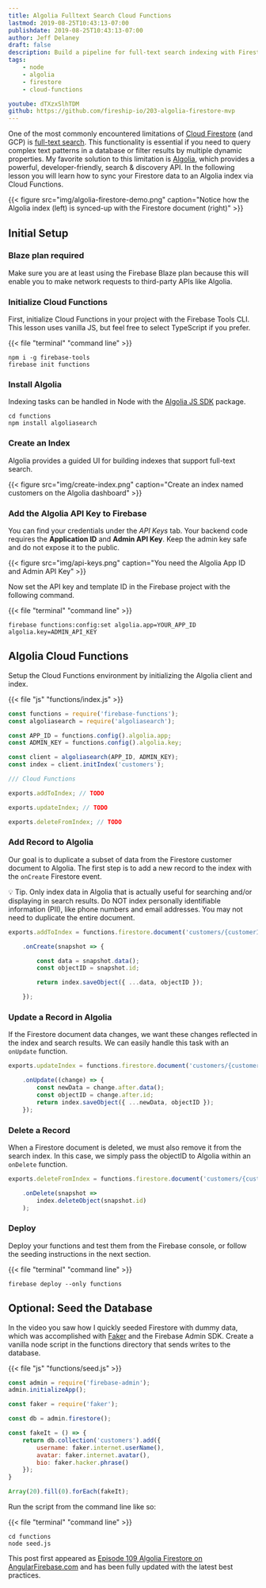```yaml
---
title: Algolia Fulltext Search Cloud Functions
lastmod: 2019-08-25T10:43:13-07:00
publishdate: 2019-08-25T10:43:13-07:00
author: Jeff Delaney
draft: false
description: Build a pipeline for full-text search indexing with Firestore Cloud Functions
tags: 
    - node
    - algolia
    - firestore
    - cloud-functions

youtube: dTXzxSlhTDM
github: https://github.com/fireship-io/203-algolia-firestore-mvp
---
```


One of the most commonly encountered limitations of [Cloud Firestore](https://firebase.google.com/docs/firestore) (and GCP) is [full-text search](https://en.wikipedia.org/wiki/Full-text_search). This functionality is essential if you need to query complex text patterns in a database or filter results by multiple dynamic properties. My favorite solution to this limitation is [Algolia](https://www.algolia.com/), which provides a powerful, developer-friendly, search & discovery API. In the following lesson you will learn how to sync your Firestore data to an Algolia index via Cloud Functions. 



{{< figure src="img/algolia-firestore-demo.png" caption="Notice how the Algolia index (left) is synced-up with the Firestore document (right)" >}}


## Initial Setup

### Blaze plan required

Make sure you are at least using the Firebase Blaze plan because this will enable you to make network requests to third-party APIs like Algolia.

### Initialize Cloud Functions

First, initialize Cloud Functions in your project with the Firebase Tools CLI. This lesson uses vanilla JS, but feel free to select TypeScript if you prefer. 

{{< file "terminal" "command line" >}}
```text
npm i -g firebase-tools
firebase init functions
```

### Install Algolia

Indexing tasks can be handled in Node with the [Algolia JS SDK](https://www.algolia.com/doc/api-client/getting-started/install/javascript/?language=javascript) package. 

```text
cd functions
npm install algoliasearch
```

### Create an Index

Algolia provides a guided UI for building indexes that support full-text search. 

{{< figure src="img/create-index.png" caption="Create an index named customers on the Algolia dashboard" >}}

### Add the Algolia API Key to Firebase

You can find your credentials under the *API Keys* tab. Your backend code requires the **Application ID** and **Admin API Key**. Keep the admin key safe and do not expose it to the public. 

{{< figure src="img/api-keys.png" caption="You need the Algolia App ID and Admin API Key" >}}

Now set the API key and template ID in the Firebase project with the following command. 

{{< file "terminal" "command line" >}}
```text
firebase functions:config:set algolia.app=YOUR_APP_ID algolia.key=ADMIN_API_KEY
```

## Algolia Cloud Functions

Setup the Cloud Functions environment by initializing the Algolia client and index. 

{{< file "js" "functions/index.js" >}}
```js
const functions = require('firebase-functions');
const algoliasearch = require('algoliasearch');

const APP_ID = functions.config().algolia.app;
const ADMIN_KEY = functions.config().algolia.key;

const client = algoliasearch(APP_ID, ADMIN_KEY);
const index = client.initIndex('customers');

/// Cloud Functions

exports.addToIndex; // TODO

exports.updateIndex; // TODO

exports.deleteFromIndex; // TODO
```

### Add Record to Algolia

Our goal is to duplicate a subset of data from the Firestore customer document to Algolia. The first step is to add a new record to the index with the `onCreate` Firestore event. 

💡 Tip. Only index data in Algolia that is actually useful for searching and/or displaying in search results. Do NOT index personally identifiable information (PII), like phone numbers and email addresses. You may not need to duplicate the entire document. 

```js
exports.addToIndex = functions.firestore.document('customers/{customerId}')

    .onCreate(snapshot => {

        const data = snapshot.data();
        const objectID = snapshot.id;

        return index.saveObject({ ...data, objectID });

    });
```

### Update a Record in Algolia

If the Firestore document data changes, we want these changes reflected in the index and search results. We can easily handle this task with an `onUpdate` function. 

```js
exports.updateIndex = functions.firestore.document('customers/{customerId}')

    .onUpdate((change) => {
        const newData = change.after.data();
        const objectID = change.after.id;
        return index.saveObject({ ...newData, objectID });
    });
```

### Delete a Record

When a Firestore document is deleted, we must also remove it from the search index. In this case, we simply pass the objectID to Algolia within an `onDelete` function.  

```js
exports.deleteFromIndex = functions.firestore.document('customers/{customerId}')

    .onDelete(snapshot => 
        index.deleteObject(snapshot.id)
    );
```

### Deploy

Deploy your functions and test them from the Firebase console, or follow the seeding instructions in the next section. 

{{< file "terminal" "command line" >}}
```text
firebase deploy --only functions
```

## Optional: Seed the Database

In the video you saw how I quickly seeded Firestore with dummy data, which was accomplished with [Faker](https://github.com/marak/Faker.js/) and the Firebase Admin SDK. Create a vanilla node script in the functions directory that sends writes to the database. 

{{< file "js" "functions/seed.js" >}}
```js
const admin = require('firebase-admin');
admin.initializeApp();

const faker = require('faker');

const db = admin.firestore();

const fakeIt = () => {
    return db.collection('customers').add({
        username: faker.internet.userName(),
        avatar: faker.internet.avatar(),
        bio: faker.hacker.phrase()
    });
}

Array(20).fill(0).forEach(fakeIt);
```

Run the script from the command line like so:

{{< file "terminal" "command line" >}}
```text
cd functions
node seed.js
```


This post first appeared as [Episode 109 Algolia Firestore on AngularFirebase.com](https://angularfirebase.com/lessons/algolia-firestore-quickstart-with-firebase-cloud-functions/) and has been fully updated with the latest best practices. 

